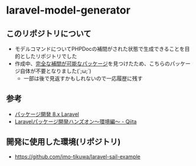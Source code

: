 # laravel-model-generator

## このリポジトリについて
 - モデルコマンドについてPHPDocの補間がされた状態で生成できることを目的としたリポジトリでした
 - 作成中、[完全な補間が可能なパッケージ](https://github.com/barryvdh/laravel-ide-helper)を見つけたため、こちらのパッケージ自体が不要となりました(´;ω;`)
   - 一部は後で見返すかもしれないので一応履歴に残す

## 参考
 - [パッケージ開発 8.x Laravel](https://readouble.com/laravel/8.x/ja/packages.html)
 - [Laravelパッケージ開発ハンズオン〜環境編〜 - Qiita](https://qiita.com/ucan-lab/items/d09ba1745c6bb45972a0)

## 開発に使用した環境(リポジトリ)
 - https://github.com/imo-tikuwa/laravel-sail-example

